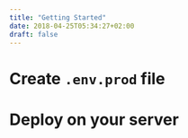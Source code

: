 ```yaml
---
title: "Getting Started"
date: 2018-04-25T05:34:27+02:00
draft: false
---
```


# Create `.env.prod` file

# Deploy on your server